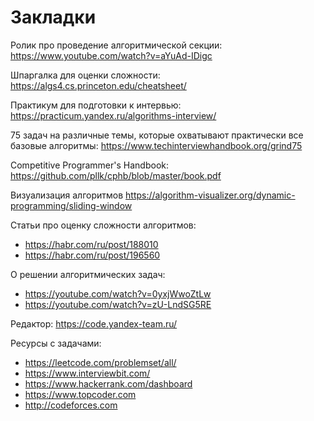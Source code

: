 # Закладки

Ролик про проведение алгоритмической секции: https://www.youtube.com/watch?v=aYuAd-IDigc

Шпаргалка для оценки сложности: https://algs4.cs.princeton.edu/cheatsheet/

Практикум для подготовки к интервью: https://practicum.yandex.ru/algorithms-interview/

75 задач на различные темы, которые охватывают практически все базовые алгоритмы: https://www.techinterviewhandbook.org/grind75

Competitive Programmer's Handbook: https://github.com/pllk/cphb/blob/master/book.pdf

Визуализация алгоритмов https://algorithm-visualizer.org/dynamic-programming/sliding-window

Статьи про оценку сложности алгоритмов:
* https://habr.com/ru/post/188010
* https://habr.com/ru/post/196560

О решении алгоритмических задач:
* https://youtube.com/watch?v=0yxjWwoZtLw
* https://youtube.com/watch?v=zU-LndSG5RE

Редактор: https://code.yandex-team.ru/

Ресурсы с задачами:
* https://leetcode.com/problemset/all/
* https://www.interviewbit.com/
* https://www.hackerrank.com/dashboard
* https://www.topcoder.com
* http://codeforces.com

